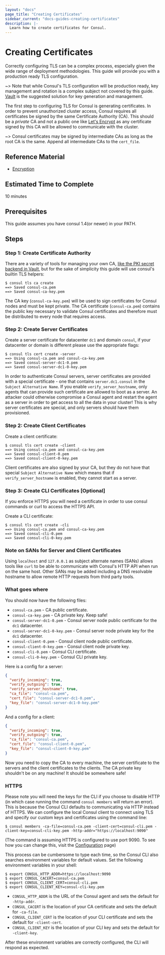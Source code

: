 ```yaml
---
layout: "docs"
page_title: "Creating Certificates"
sidebar_current: "docs-guides-creating-certificates"
description: |-
  Learn how to create certificates for Consul.
---
```


# Creating Certificates

Correctly configuring TLS can be a complex process, especially given the wide
range of deployment methodologies. This guide will provide you with a
production ready TLS configuration.

~> Note that while Consul's TLS configuration will be production ready, key
   management and rotation is a complex subject not covered by this guide.
   [Vault][vault] is the suggested solution for key generation and management.

The first step to configuring TLS for Consul is generating certificates. In
order to prevent unauthorized cluster access, Consul requires all certificates
be signed by the same Certificate Authority (CA). This should be a _private_ CA
and not a public one like [Let's Encrypt][letsencrypt] as any certificate
signed by this CA will be allowed to communicate with the cluster.

~> Consul certificates may be signed by intermediate CAs as long as the root CA
   is the same. Append all intermediate CAs to the `cert_file`.


## Reference Material

- [Encryption](/docs/agent/encryption.html)

## Estimated Time to Complete

10 minutes

## Prerequisites

This guide assumes you have consul 1.4(or newer) in your PATH.

## Steps

### Step 1: Create Certificate Authority

There are a variety of tools for managing your own CA, [like the PKI secret
backend in Vault][vault-pki], but for the sake of simplicity this guide will
use consul's builtin TLS helpers:

```shell
$ consul tls ca create
==> Saved consul-ca.pem
==> Saved consul-ca-key.pem
```

The CA key (`consul-ca-key.pem`) will be used to sign certificates for Consul
nodes and must be kept private. The CA certificate (`consul-ca.pem`) contains
the public key necessary to validate Consul certificates and therefore must be
distributed to every node that requires access.

### Step 2: Create Server Certificates

Create a server certificate for datacenter `dc1` and domain `consul`, if your
datacenter or domain is different please use the appropriate flags:

```shell
$ consul tls cert create -server
==> Using consul-ca.pem and consul-ca-key.pem
==> Saved consul-server-dc1-0.pem
==> Saved consul-server-dc1-0-key.pem
```

In order to authenticate Consul servers, server certificates are provided with a
special certificate - one that contains `server.dc1.consul` in the `Subject
Alternative Name`. If you enable `verify_server_hostname`, only agents that can
provide such certificate are allowed to boot as a server. An attacker could
otherwise compromise a Consul agent and restart the agent as a server in order
to get access to all the data in your cluster! This is why server certificates
are special, and only servers should have them provisioned.

### Step 2: Create Client Certificates

Create a client certificate:

```shell
$ consul tls cert create -client
==> Using consul-ca.pem and consul-ca-key.pem
==> Saved consul-client-0.pem
==> Saved consul-client-0-key.pem
```

Client certificates are also signed by your CA, but they do not have that
special `Subject Alternative Name` which means that if `verify_server_hostname`
is enabled, they cannot start as a server.

### Step 3: Create CLI Certificates [Optional]

If you enforce HTTPS you will need a certificate in order to use consul commands
or curl to access the HTTPS API.

Create a CLI certificate:

```shell
$ consul tls cert create -cli
==> Using consul-ca.pem and consul-ca-key.pem
==> Saved consul-cli-0.pem
==> Saved consul-cli-0-key.pem
```

### Note on SANs for Server and Client Certificates

Using `localhost` and `127.0.0.1` as subject alternate names (SANs) allows
tools like `curl` to be able to communicate with Consul's HTTP API when run on
the same host. Other SANs may be added including a DNS resolvable hostname to
allow remote HTTP requests from third party tools.

### What goes where

You should now have the following files:

* `consul-ca.pem` - CA public certificate.
* `consul-ca-key.pem` - CA private key. Keep safe!
* `consul-server-dc1-0.pem` - Consul server node public certificate for the `dc1` datacenter.
* `consul-server-dc1-0-key.pem` - Consul server node private key for the `dc1` datacenter.
* `consul-client-0.pem` - Consul client node public certificate.
* `consul-client-0-key.pem` - Consul client node private key.
* `consul-cli-0.pem` - Consul CLI certificate.
* `consul-cli-0-key.pem` - Consul CLI private key.

Here is a config for a server:

```json
{
  "verify_incoming": true,
  "verify_outgoing": true,
  "verify_server_hostname": true,
  "ca_file": "consul-ca.pem",
  "cert_file": "consul-server-dc1-0.pem",
  "key_file": "consul-server-dc1-0-key.pem"
}
```

And a config for a client:

```json
{
  "verify_incoming": true,
  "verify_outgoing": true,
  "ca_file": "consul-ca.pem",
  "cert_file": "consul-client-0.pem",
  "key_file": "consul-client-0-key.pem"
}
```

Now you need to copy the CA to every machine, the server certificate to the
servers and the client certificates to the clients. The CA private key shouldn't
be on any machine! It should be somewhere safe!

### HTTPS

Please note you will need the keys for the CLI if you choose to disable HTTP (in
which case running the command `consul members` will return an error). This is
because the Consul CLI defaults to communicating via HTTP instead of HTTPS. We
can configure the local Consul client to connect using TLS and specify our
custom keys and certificates using the command line:

```shell
$ consul members -ca-file=consul-ca.pem -client-cert=consul-cli.pem -client-key=consul-cli-key.pem -http-addr="https://localhost:9090"
```

(The command is assuming HTTPS is configured to use port 9090. To see how
you can change this, visit the [Configuration](/docs/agent/options.html) page)

This process can be cumbersome to type each time, so the Consul CLI also
searches environment variables for default values. Set the following
environment variables in your shell:

```shell
$ export CONSUL_HTTP_ADDR=https://localhost:9090
$ export CONSUL_CACERT=consul-ca.pem
$ export CONSUL_CLIENT_CERT=consul-cli.pem
$ export CONSUL_CLIENT_KEY=consul-cli-key.pem
```

* `CONSUL_HTTP_ADDR` is the URL of the Consul agent and sets the default for
  `-http-addr`.
* `CONSUL_CACERT` is the location of your CA certificate and sets the default
  for `-ca-file`.
* `CONSUL_CLIENT_CERT` is the location of your CLI certificate and sets the
  default for `-client-cert`.
* `CONSUL_CLIENT_KEY` is the location of your CLI key and sets the default for
  `-client-key`.

After these environment variables are correctly configured, the CLI will
respond as expected.

[letsencrypt]: https://letsencrypt.org/
[vault]: https://www.vaultproject.io/
[vault-pki]: https://www.vaultproject.io/docs/secrets/pki/index.html
